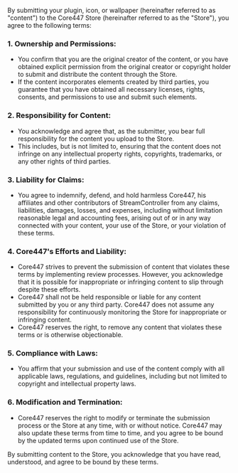 By submitting your plugin, icon, or wallpaper (hereinafter referred to as "content") to the Core447 Store (hereinafter referred to as the "Store"), you agree to the following terms:

### 1. **Ownership and Permissions**: 
   - You confirm that you are the original creator of the content, or you have obtained explicit permission from the original creator or copyright holder to submit and distribute the content through the Store.
   - If the content incorporates elements created by third parties, you guarantee that you have obtained all necessary licenses, rights, consents, and permissions to use and submit such elements.

### 2. **Responsibility for Content**:
   - You acknowledge and agree that, as the submitter, you bear full responsibility for the content you upload to the Store.
   - This includes, but is not limited to, ensuring that the content does not infringe on any intellectual property rights, copyrights, trademarks, or any other rights of third parties.

### 3. **Liability for Claims**:
   - You agree to indemnify, defend, and hold harmless Core447, his affiliates and other contributors of StreamController from any claims, liabilities, damages, losses, and expenses, including without limitation reasonable legal and accounting fees, arising out of or in any way connected with your content, your use of the Store, or your violation of these terms.

### 4. **Core447's Efforts and Liability**:
   - Core447 strives to prevent the submission of content that violates these terms by implementing review processes. However, you acknowledge that it is possible for inappropriate or infringing content to slip through despite these efforts.
   - Core447 shall not be held responsible or liable for any content submitted by you or any third party. Core447 does not assume any responsibility for continuously monitoring the Store for inappropriate or infringing content.
   - Core447 reserves the right, to remove any content that violates these terms or is otherwise objectionable.

### 5. **Compliance with Laws**:
   - You affirm that your submission and use of the content comply with all applicable laws, regulations, and guidelines, including but not limited to copyright and intellectual property laws.

### 6. **Modification and Termination**:
   - Core447 reserves the right to modify or terminate the submission process or the Store at any time, with or without notice. Core447 may also update these terms from time to time, and you agree to be bound by the updated terms upon continued use of the Store.

By submitting content to the Store, you acknowledge that you have read, understood, and agree to be bound by these terms.
